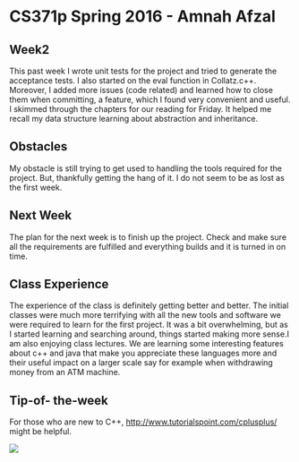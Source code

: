 CS371p Spring 2016 - Amnah Afzal
================================

Week2 
-----

This past week I wrote unit tests for the project and tried to generate the acceptance tests. I also started on the eval function in Collatz.c++. Moreover, I added more issues (code related) and learned how to close them when committing, a feature, which I found very convenient and useful. I skimmed through the chapters for our reading for Friday. It helped me recall my data structure learning about abstraction and inheritance. 

Obstacles
---------- 

My obstacle is still trying to get used to handling the tools required for the project. But, thankfully getting the hang of it. I do not seem to be as lost as the first week. 

Next Week
----------

The plan for the next week is to finish up the project. Check and make sure all the requirements are fulfilled and everything builds and it is turned in on time.

Class Experience
----------------

The experience of the class is definitely getting better and better. The initial classes were much more terrifying with all the new tools and software we were required to learn for the first project. It was a bit overwhelming, but as I started learning and searching around, things started making more sense.I am also enjoying class lectures. We are learning some interesting features about c++ and java that make you appreciate these languages more and their useful impact on a larger scale say for example when withdrawing money from an ATM machine.

Tip-of- the-week
---------------- 

For those who are new to C++, http://www.tutorialspoint.com/cplusplus/ might be helpful. 


<img src="../../../photo1.jpg">

